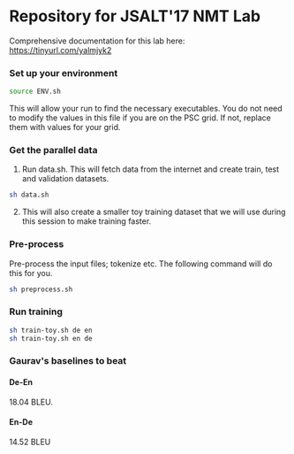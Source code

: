 # Repository for JSALT'17 NMT Lab

Comprehensive documentation for this lab here: https://tinyurl.com/yalmjyk2

### Set up your environment
```bash
source ENV.sh
```
This will allow your run to find the necessary executables. You do not need to modify the values
in this file if you are on the PSC grid. If not, replace them with values for your grid.

### Get the parallel data

1. Run data.sh. This will fetch data from the internet and create train, test and validation
  datasets.
```bash
sh data.sh
```
2. This will also create a smaller toy training dataset that we will use during this session
  to make training faster.

### Pre-process
Pre-process the input files; tokenize etc. The following command will do this for you.
```bash
sh preprocess.sh
```

### Run training
```bash
sh train-toy.sh de en
sh train-toy.sh en de
```

### Gaurav's baselines to beat
#### De-En
18.04 BLEU.
#### En-De
14.52 BLEU
